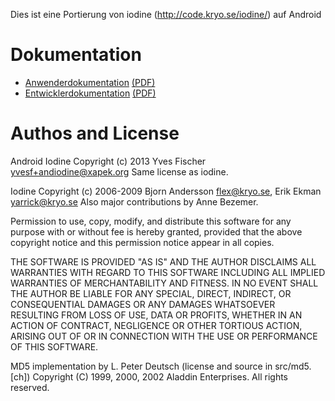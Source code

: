 Dies ist eine Portierung von iodine (http://code.kryo.se/iodine/)
auf Android

# Dokumentation

  - [Anwenderdokumentation](doc/anwenderdoku.html) [(PDF)](doc/anwenderdoku.pdf)
  - [Entwicklerdokumentation](doc/entwicklerdoku.html) [(PDF)](doc/entwicklerdoku.pdf)

# Authos and License
Android Iodine Copyright (c) 2013 Yves Fischer <yvesf+andiodine@xapek.org>
Same license as iodine.

Iodine Copyright (c) 2006-2009 Bjorn Andersson <flex@kryo.se>, Erik Ekman <yarrick@kryo.se>
Also major contributions by Anne Bezemer.

Permission to use, copy, modify, and distribute this software for any purpose
with or without fee is hereby granted, provided that the above copyright notice
and this permission notice appear in all copies.

THE SOFTWARE IS PROVIDED "AS IS" AND THE AUTHOR DISCLAIMS ALL WARRANTIES WITH
REGARD TO THIS SOFTWARE INCLUDING ALL IMPLIED WARRANTIES OF MERCHANTABILITY AND
FITNESS. IN NO EVENT SHALL THE AUTHOR BE LIABLE FOR ANY SPECIAL, DIRECT,
INDIRECT, OR CONSEQUENTIAL DAMAGES OR ANY DAMAGES WHATSOEVER RESULTING FROM
LOSS OF USE, DATA OR PROFITS, WHETHER IN AN ACTION OF CONTRACT, NEGLIGENCE OR
OTHER TORTIOUS ACTION, ARISING OUT OF OR IN CONNECTION WITH THE USE OR
PERFORMANCE OF THIS SOFTWARE.


MD5 implementation by L. Peter Deutsch (license and source in src/md5.[ch])
Copyright (C) 1999, 2000, 2002 Aladdin Enterprises.  All rights reserved.

